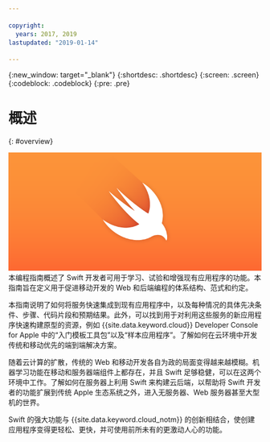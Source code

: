 ```yaml
---

copyright:
  years: 2017, 2019
lastupdated: "2019-01-14"

---
```

{:new_window: target="_blank"}
{:shortdesc: .shortdesc}
{:screen: .screen}
{:codeblock: .codeblock}
{:pre: .pre}

# 概述
{: #overview}

![IBM Cloud](images/Swift_graphic.png)
<br>
本编程指南概述了 Swift 开发者可用于学习、试验和增强现有应用程序的功能。本指南旨在定义用于促进移动开发的 Web 和后端编程的体系结构、范式和约定。

本指南说明了如何将服务快速集成到现有应用程序中，以及每种情况的具体先决条件、步骤、代码片段和预期结果。此外，可以找到用于对利用这些服务的新应用程序快速构建原型的资源，例如 {{site.data.keyword.cloud}} Developer Console for Apple 中的“入门模板工具包”以及“样本应用程序”。了解如何在云环境中开发传统和移动优先的端到端解决方案。

随着云计算的扩散，传统的 Web 和移动开发各自为政的局面变得越来越模糊。机器学习功能在移动和服务器端组件上都存在，并且 Swift 足够稳健，可以在这两个环境中工作。了解如何在服务器上利用 Swift 来构建云后端，以帮助将 Swift 开发者的功能扩展到传统 Apple 生态系统之外，进入无服务器、Web 服务器甚至大型机的世界。

Swift 的强大功能与 {{site.data.keyword.cloud_notm}} 的创新相结合，使创建应用程序变得更轻松、更快，并可使用前所未有的更激动人心的功能。
